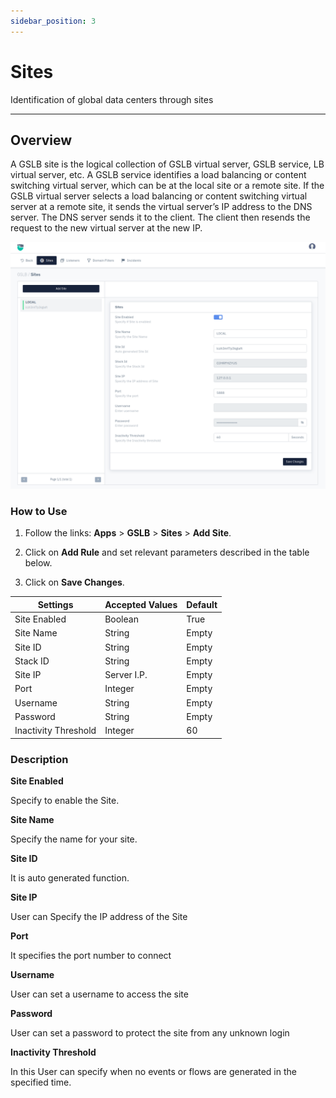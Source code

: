 ```yaml
---
sidebar_position: 3
---
```


# Sites

Identification of global data centers through sites

---

## Overview

A GSLB site is the logical collection of GSLB virtual server, GSLB service, LB virtual server, etc. A GSLB service identifies a load balancing or content switching virtual server, which can be at the local site or a remote site. If the GSLB virtual server selects a load balancing or content switching virtual server at a remote site, it sends the virtual server’s IP address to the DNS server. The DNS server sends it to the client. The client then resends the request to the new virtual server at the new IP.


![sites](/img/gslb/v8/sites.png)

### How to Use

1. Follow the links: **Apps** > **GSLB** > **Sites** > **Add Site**.

2. Click on **Add Rule** and set relevant parameters described in the table below.

3. Click on **Save Changes**.

| Settings | Accepted Values | Default
| ----------- | ----------- | ------ |
 Site Enabled |Boolean |True
 Site Name|String|Empty
 Site ID|String|Empty
 Stack ID|String|Empty
 Site IP|Server I.P.|Empty
 Port|Integer|Empty
 Username|String|Empty
 Password|String|Empty
 Inactivity Threshold|Integer|60

### Description

**Site Enabled**

Specify to enable the Site.

**Site Name**

Specify the name for your site.

**Site ID**

It is auto generated function.

**Site IP**

User can Specify the IP address of the Site 

**Port**

It specifies the port number to connect 

**Username**

User can set a username to access the site 

**Password**

User can set a password to protect the site from any unknown login

**Inactivity Threshold**

In this User can specify when no events or flows are generated in the specified time.
